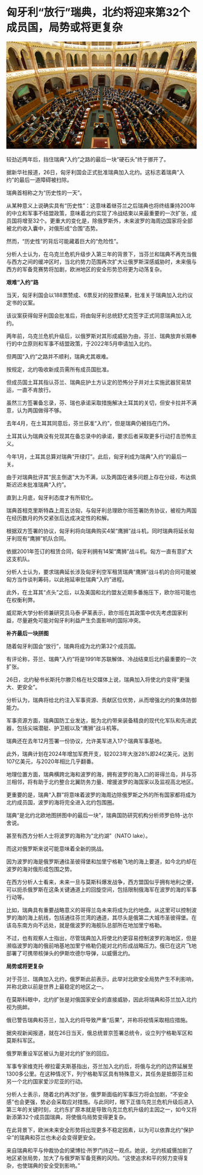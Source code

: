 # 匈牙利“放行”瑞典，北约将迎来第32个成员国，局势或将更复杂

![c1af1ed4ddac37e48dc2f82970cffec1.jpg](https://raw.githubusercontent.com/qqhsx/qqnews_image/main/2024/02/27/匈牙利“放行”瑞典，北约将迎来第32个成员国，局势或将更复杂/c1af1ed4ddac37e48dc2f82970cffec1.jpg)

较劲近两年后，挡住瑞典“入约”之路的最后一块“硬石头”终于挪开了。

据新华社报道，26日，匈牙利国会正式批准瑞典加入北约。这标志着瑞典“入约”的最后一道障碍被扫除。

瑞典首相称之为“历史性的一天”。

从某种意义上说确实具有“历史性”：这意味着继芬兰之后瑞典也将终结秉持200年的中立和军事不结盟政策，意味着北约实现了冷战结束以来最重要的一次扩张，成员国将增至32个。更重大的变化是，除俄罗斯外，未来波罗的海周边国家将全部被北约收入囊中，对俄形成“合围”态势。

然而，“历史性”的背后可能藏着巨大的“危险性”。

分析人士认为，在乌克兰危机升级步入第三年的背景下，当芬兰和瑞典不再充当俄与西方之间的缓冲区时，当北约势力范围再次扩大让俄罗斯深感威胁时，未来俄与西方的军备竞赛势将加剧，欧洲地区的安全形势恐将更为动荡复杂。

**艰难“入约”路**

当天，匈牙利国会以188票赞成、6票反对的投票结果，批准关于瑞典加入北约议定书的议案。

该议案获得匈牙利国会批准后，将由匈牙利总统舒尤克签字正式同意瑞典加入北约。

两年前，乌克兰危机升级后，以俄罗斯对其形成威胁为由，芬兰、瑞典放弃长期奉行的中立原则和军事不结盟政策，于2022年5月申请加入北约。

但两国“入约”之路并不顺利，瑞典尤其艰难。

按规定，北约吸收新成员需所有成员国批准。

但成员国土耳其指认芬兰、瑞典庇护土方认定的恐怖分子并对土实施武器贸易禁运，一直不肯放行。

虽然三方签署备忘录，芬、瑞也承诺采取措施解决土耳其的关切，但安卡拉并不满意，认为两国做得不够。

去年4月，在土耳其同意后，芬兰获准“入约”，但是瑞典仍被挡在门外。

土耳其认为瑞典没有兑现其在备忘录中的承诺，要求后者采取更多行动打击恐怖主义。

今年1月，土耳其总算对瑞典“开绿灯”。此后，匈牙利成为瑞典“入约”的最后一关。

由于对瑞典批评其“民主倒退”大为不满，以及两国在诸多问题上存在分歧，布达佩斯迟迟未批准瑞典“入约”。

直到上月底，匈牙利态度才有所软化。

瑞典首相克里斯特森上周五访匈，与匈牙利总理欧尔班签署防务协议，被视为两国在经历数月的外交紧张后达成决定性的和解。

根据双方签署的协议，匈牙利将向瑞典购买4架“鹰狮”战斗机，同时瑞典将延长匈牙利现有“鹰狮”机队合同。

依据2001年签订的租赁合同，匈牙利拥有14架“鹰狮”战斗机。匈方一直有意扩大这支机队。

分析人士认为，要求瑞典延长涉及匈牙利空军租赁瑞典“鹰狮”战斗机的合同可能被匈方当作谈判筹码，以此拖延审批瑞典“入约”进程。

此外，在土耳其“点头”之后，以及美国和北约盟友近期多番施压下，欧尔班可能也在权衡利弊。

威尼斯大学分析师兼研究员马泰·萨莱表示，欧尔班在其政策中优先考虑国家利益，尽量避免可能对匈牙利利益产生负面影响的国际冲突。

**补齐最后一块拼图**

随着匈牙利国会“放行”，瑞典将成为北约第32个成员国。

有评论称，芬兰、瑞典“入约”将是1991年苏联解体、冷战结束后北约最重要的一次扩张。

26日，北约秘书长斯托尔滕贝格在社交媒体上说，瑞典加入将使北约变得“更强大、更安全”。

分析认为，瑞典将给北约注入军事资源、贡献区位优势，从而增强北约的集体防御能力。

军事资源方面，瑞典国防工业发达，能为北约带来装备精良的现代化军队和先进武器，包括尖端潜艇、护卫舰以及“鹰狮”战斗机等。

瑞典还在去年12月签署一份协议，允许美军进入17个瑞典军事基地。

此外，瑞典计划在2024年增加军费开支，较2023年大涨28%即24亿美元，达到107亿美元，与2020年相比几乎翻番。

地理位置方面，瑞典横跨北海和波罗的海，拥有波罗的海入口的哥得兰岛，并与芬兰相邻，将有助于北约整合北翼防务力量、增援波罗的海国家以及监视高北地区。

更重要的是，瑞典“入群”将意味着波罗的海周边除俄罗斯之外的所有国家都将成为北约成员国，波罗的海将完全进入北约包围圈。

瑞典“是北约北欧地图拼图中的最后一块”，瑞典国防研究机构分析师罗伯特-达尔舍说。

甚至有西方分析人士将波罗的海称为“北约湖”（NATO lake）。

而这对俄罗斯来说可能意味着全新的挑战。

因为波罗的海是俄罗斯通往圣彼得堡和加里宁格勒飞地的海上要道，如今北约却在波罗的海对俄形成包围之势。

在西方分析人士看来，未来一旦与莫斯科爆发战争，西方盟国似乎拥有地利之便，可以扼杀俄罗斯在这条关键通道上的回旋空间，包括限制俄海军在波罗的海的军事行动等。

比如，瑞典具有重要战略意义的哥得兰岛未来将成为北约地盘。从这里可以控制波罗的海的海上航线，包括通往芬兰湾的通道，其尽头是俄第二大城市圣彼得堡。在该岛东南方向不远处，就是俄波罗的海舰队总部所在地加里宁格勒。

不过，也有观察人士指出，尽管瑞典加入将使北约更容易控制波罗的海地区，但是濒临波罗的海的俄前哨基地加里宁格勒仍能对北约形成战略压力。俄已在这片飞地部署了可携带核弹头的伊斯坎德尔导弹，以威慑北约。

**局势或将更复杂**

对于芬兰、瑞典加入北约，俄罗斯此前表示，此举对北欧安全局势产生不利影响，并称北欧以前是世界上最稳定的地区之一。

在莫斯科眼中，北约扩张是对俄国家安全的直接威胁，因此将瑞典和芬兰加入北约视为挑衅。

俄已警告瑞典和芬兰，加入北约将导致严重“后果”，并称将视情采取相应措施。

据央视新闻报道，就在26日当天，俄总统普京签署总统令，设立列宁格勒军区和莫斯科军区。

俄罗斯重设军区被认为是对北约扩张的回应。

军事专家维克托·穆拉霍夫斯基指出，芬兰加入北约后，将俄与北约的边界延展至1300多公里。在这种情况下，列宁格勒军区具有特殊意义，其任务是抵御芬兰和另一个北约国家爱沙尼亚的行动。

分析人士表示，随着北约再次扩张，俄罗斯面临的军事压力将会加剧，“不安全感”也会更强，势必会采取应对措施。与此同时，眼下正值乌克兰危机升级后进入第三年的关键时刻，北约东扩原本就是导致乌克兰危机升级的主因之一，如今又将新添第32个成员国瑞典，将使俄乌局势变得更复杂。

在此背景下，欧洲未来安全形势将出现更多不稳定因素，以为可以依靠北约“保护伞”的瑞典和芬兰也未必会变得更安全。

来自瑞典和平与仲裁协会的黛博拉·所罗门持这一观点。她说，北约核威慑加剧了地区紧张局势，加大了与俄罗斯军备竞赛的风险。“这使追求和平的努力变得复杂，也使瑞典的安全受到影响。”


